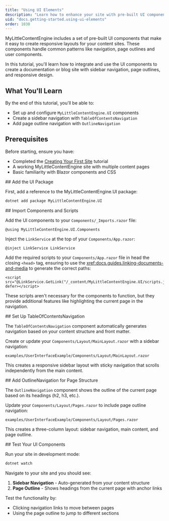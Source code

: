 ```yaml
---
title: "Using UI Elements"
description: "Learn how to enhance your site with pre-built UI components from MyLittleContentEngine.UI"
uid: "docs.getting-started.using-ui-elements"
order: 1030
---
```


MyLittleContentEngine includes a set of pre-built UI components that make it easy to create responsive layouts for your
content sites. These components handle common patterns like navigation, page outlines and user components.

In this tutorial, you'll learn how to integrate and use the UI components to create a documentation or blog site with
sidebar navigation, page outlines, and responsive design.

## What You'll Learn

By the end of this tutorial, you'll be able to:

- Set up and configure `MyLittleContentEngine.UI` components
- Create a sidebar navigation with `TableOfContentsNavigation`
- Add page outline navigation with `OutlineNavigation`

## Prerequisites

Before starting, ensure you have:

- Completed the [Creating Your First Site](xref:docs.getting-started.creating-first-site) tutorial
- A working MyLittleContentEngine site with multiple content pages
- Basic familiarity with Blazor components and CSS

<Steps>
<Step stepNumber="1">
## Add the UI Package

First, add a reference to the MyLittleContentEngine.UI package:

```bash
dotnet add package MyLittleContentEngine.UI
```

</Step>

<Step stepNumber="2">
## Import Components and Scripts

Add the UI components to your `Components/_Imports.razor` file:

```razor
@using MyLittleContentEngine.UI.Components
```



Inject the `LinkService` at the top of your `Components/App.razor`:

```razor
@inject LinkService LinkService

```

Add the required scripts to your `Components/App.razor` file in head the closing `<head>` tag, ensuring to use the
<xref:docs.guides.linking-documents-and-media> to generate the correct paths:
```razor
<script src="@LinkService.GetLink("/_content/MyLittleContentEngine.UI/scripts.js")" defer></script>
```

These scripts aren't necessary for the components to function, but they provide additional features like highlighting
the current page in the navigation.
</Step>

<Step stepNumber="3">
## Set Up TableOfContentsNavigation

The `TableOfContentsNavigation` component automatically generates navigation based on your content structure and front
matter.

Create or update your `Components/Layout/MainLayout.razor` with a sidebar navigation:

```razor:path
examples/UserInterfaceExample/Components/Layout/MainLayout.razor
```

This creates a responsive sidebar layout with sticky navigation that scrolls independently from the main content.
</Step>

<Step stepNumber="4">
## Add OutlineNavigation for Page Structure

The `OutlineNavigation` component shows the outline of the current page based on its headings (h2, h3, etc.).

Update your `Components/Layout/Pages.razor` to include page outline navigation:

```razor:path
examples/UserInterfaceExample/Components/Layout/Pages.razor
```

This creates a three-column layout: sidebar navigation, main content, and page outline.
</Step>

<Step stepNumber="5">
## Test Your UI Components

Run your site in development mode:

```bash
dotnet watch
```

Navigate to your site and you should see:

1. **Sidebar Navigation** - Auto-generated from your content structure
2. **Page Outline** - Shows headings from the current page with anchor links

Test the functionality by:

- Clicking navigation links to move between pages
- Using the page outline to jump to different sections
  </Step>

</Steps>

